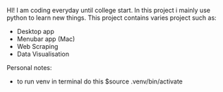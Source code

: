HI! I am coding everyday until college start. In this project i mainly use python to learn new things.
This project contains varies project such as:
- Desktop app
- Menubar app (Mac)
- Web Scraping
- Data Visualisation



Personal notes:
- to run venv in terminal do this
$source .venv/bin/activate